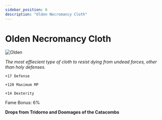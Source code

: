 ```yaml
---
sidebar_position: 6
description: "Olden Necromancy Cloth"
---
```


# Olden Necromancy Cloth

![Olden](https://vwiki.valorserver.com/api/item/picture/olden%20necromancy%20cloth)

<i>The most effiecient type of cloth to resist dying from undead forces, other than holy defenses.</i>

    +17 Defense
    
    +120 Maximum MP
    
    +14 Dexterity
    
Fame Bonus: 6%

**Drops from Tridorno and Doomages of the Catacombs**
